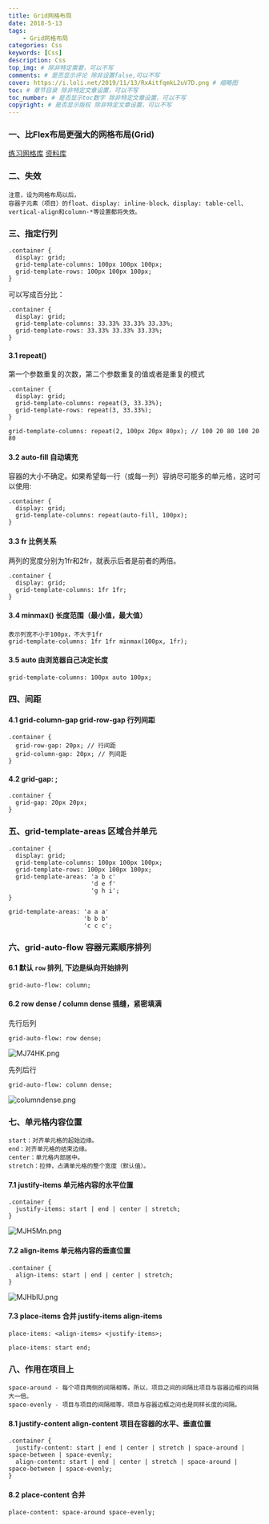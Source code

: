 ```yaml
---
title: Grid网格布局
date: 2018-5-13
tags: 
    - Grid网格布局
categories: Css
keywords: [Css]
description: Css
top_img: # 除非特定需要，可以不写
comments: # 是否显示评论 除非设置false,可以不写
cover: https://i.loli.net/2019/11/13/RxAitfqmkL2uV7D.png # 缩略图
toc: # 章节目录 除非特定文章设置，可以不写
toc_number: # 是否显示toc数字 除非特定文章设置，可以不写
copyright: # 是否显示版权 除非特定文章设置，可以不写
---
```


### 一、比Flex布局更强大的网格布局(Grid)
[练习网格库](https://cssgrid-generator.netlify.com/)
[资料库](http://www.ruanyifeng.com/blog/2019/03/grid-layout-tutorial.html)

### 二、失效
```
注意，设为网格布局以后，
容器子元素（项目）的float、display: inline-block、display: table-cell、vertical-align和column-*等设置都将失效。
```

### 三、指定行列
```
.container {
  display: grid;
  grid-template-columns: 100px 100px 100px;
  grid-template-rows: 100px 100px 100px;
}
```
可以写成百分比：
```
.container {
  display: grid;
  grid-template-columns: 33.33% 33.33% 33.33%;
  grid-template-rows: 33.33% 33.33% 33.33%;
}
```

#### 3.1 repeat() 
第一个参数重复的次数，第二个参数重复的值或者是重复的模式
```
.container {
  display: grid;
  grid-template-columns: repeat(3, 33.33%);
  grid-template-rows: repeat(3, 33.33%);
}

grid-template-columns: repeat(2, 100px 20px 80px); // 100 20 80 100 20 80
```

#### 3.2 auto-fill 自动填充
容器的大小不确定。如果希望每一行（或每一列）容纳尽可能多的单元格，这时可以使用:
```
.container {
  display: grid;
  grid-template-columns: repeat(auto-fill, 100px);
}
```

#### 3.3 fr 比例关系
两列的宽度分别为1fr和2fr，就表示后者是前者的两倍。
```
.container {
  display: grid;
  grid-template-columns: 1fr 1fr;
}
```

#### 3.4 minmax() 长度范围（最小值，最大值）
```
表示列宽不小于100px，不大于1fr
grid-template-columns: 1fr 1fr minmax(100px, 1fr);
```

#### 3.5 auto 由浏览器自己决定长度
```
grid-template-columns: 100px auto 100px;
```

### 四、间距
#### 4.1 grid-column-gap grid-row-gap 行列间距
```
.container {
  grid-row-gap: 20px; // 行间距
  grid-column-gap: 20px; // 列间距
}
```

#### 4.2 grid-gap: <grid-row-gap> <grid-column-gap>;
```
.container {
  grid-gap: 20px 20px;
}
```

### 五、grid-template-areas 区域合并单元
```
.container {
  display: grid;
  grid-template-columns: 100px 100px 100px;
  grid-template-rows: 100px 100px 100px;
  grid-template-areas: 'a b c'
                       'd e f'
                       'g h i';
}

grid-template-areas: 'a a a'
                     'b b b'
                     'c c c';

```

### 六、grid-auto-flow 容器元素顺序排列
#### 6.1 默认 `row` 排列, 下边是纵向开始排列
```
grid-auto-flow: column;
```

#### 6.2 row dense / column dense 插缝，紧密填满
先行后列
```
grid-auto-flow: row dense;
```
![MJ74HK.png](https://s2.ax1x.com/2019/11/13/MJ74HK.png)

先列后行
```
grid-auto-flow: column dense;
```
![columndense.png](https://i.loli.net/2019/11/13/EHkeIhJDsjqpYUP.png)


### 七、单元格内容位置
```
start：对齐单元格的起始边缘。
end：对齐单元格的结束边缘。
center：单元格内部居中。
stretch：拉伸，占满单元格的整个宽度（默认值）。
```
#### 7.1 justify-items 单元格内容的水平位置
```
.container {
  justify-items: start | end | center | stretch;
}
```
![MJH5Mn.png](https://s2.ax1x.com/2019/11/13/MJH5Mn.png)

#### 7.2 align-items 单元格内容的垂直位置
```
.container {
  align-items: start | end | center | stretch;
}
```
![MJHbIU.png](https://s2.ax1x.com/2019/11/13/MJHbIU.png)


#### 7.3 place-items 合并 justify-items align-items
```
place-items: <align-items> <justify-items>;

place-items: start end;
```

### 八、作用在项目上
```
space-around - 每个项目两侧的间隔相等。所以，项目之间的间隔比项目与容器边框的间隔大一倍。
space-evenly - 项目与项目的间隔相等，项目与容器边框之间也是同样长度的间隔。
```
#### 8.1 justify-content align-content 项目在容器的水平、垂直位置
```
.container {
  justify-content: start | end | center | stretch | space-around | space-between | space-evenly;
  align-content: start | end | center | stretch | space-around | space-between | space-evenly;  
}
```

#### 8.2 place-content 合并 
```
place-content: space-around space-evenly;
```






<br>
<br>
<br>
<br>
<br>